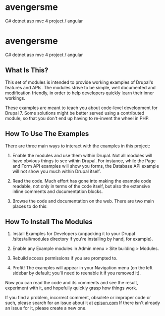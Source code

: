 # avengersme
C# dotnet asp mvc 4 project / angular

# avengersme
C# dotnet asp mvc 4 project / angular


What Is This?
-------------

This set of modules is intended to provide working examples of Drupal's
features and APIs.  The modules strive to be simple, well documented and
modification friendly, in order to help developers quickly learn their inner
workings.

These examples are meant to teach you about code-level development for Drupal
7. Some solutions might be better served using a contributed module, so that
you don't end up having to re-invent the wheel in PHP.


How To Use The Examples
-----------------------

There are three main ways to interact with the examples in this project:

1. Enable the modules and use them within Drupal. Not all modules will have
obvious things to see within Drupal. For instance, while the Page and Form API
examples will show you forms, the Database API example will not show you much
within Drupal itself.

2. Read the code. Much effort has gone into making the example code readable,
not only in terms of the code itself, but also the extensive inline comments
and documentation blocks.

3. Browse the code and documentation on the web. There are two main places to
do this:




How To Install The Modules
--------------------------

1. Install Examples for Developers (unpacking it to your Drupal
/sites/all/modules directory if you're installing by hand, for example).

2. Enable any Example modules in Admin menu > Site building > Modules.

3. Rebuild access permissions if you are prompted to.

4. Profit!  The examples will appear in your Navigation menu (on the left
sidebar by default; you'll need to reenable it if you removed it).

Now you can read the code and its comments and see the result, experiment with
it, and hopefully quickly grasp how things work.

If you find a problem, incorrect comment, obsolete or improper code or such,
please search for an issue about it at <a href="http://www.episun.com">episun.com</a>
If there isn't already an issue for it, please create a new one.



